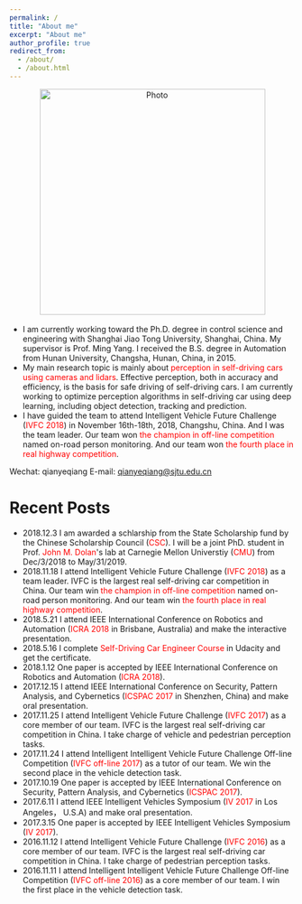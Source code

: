 ```yaml
---
permalink: /
title: "About me"
excerpt: "About me"
author_profile: true
redirect_from: 
  - /about/
  - /about.html
---
```


<p align="center">
  <img src="https://qianyeqiang.github.io/images/qianyeqiang.png?raw=true" alt="Photo" style="width: 400px;"/> 
</p>

* I am currently working toward the Ph.D. degree in control science and engineering with Shanghai Jiao Tong University, Shanghai, China. My supervisor is Prof. Ming Yang. I received the B.S. degree in Automation from Hunan University, Changsha, Hunan, China, in 2015. 
* My main research topic is mainly about <font color="red">perception in self-driving cars using cameras and lidars</font>. Effective perception, both in accuracy and efficiency, is the basis for safe driving of self-driving cars. I am currently working to optimize perception algorithms in self-driving car using deep learning, including object detection, tracking and prediction. 
* I have guided the team to attend Intelligent Vehicle Future Challenge (<font color="red">IVFC 2018</font>) in November 16th-18th, 2018, Changshu, China. And I was the team leader. Our team won <font color="red">the champion in off-line competition</font> named on-road person monitoring. And our team won <font color="red">the fourth place in real highway competition</font>.

Wechat: qianyeqiang  E-mail: qianyeqiang@sjtu.edu.cn

Recent Posts
======
* 2018.12.3 I am awarded a schlarship from the State Scholarship fund by the Chinese Scholarship Council (<font color="red">CSC</font>). I will be a joint PhD. student in Prof. <font color="red">John M. Dolan</font>'s lab at Carnegie Mellon Universtiy (<font color="red">CMU</font>) from Dec/3/2018 to May/31/2019.
* 2018.11.18 I attend Intelligent Vehicle Future Challenge (<font color="red">IVFC 2018</font>) as a team leader. IVFC is the largest real self-driving car competition in China. Our team win <font color="red">the champion in off-line competition</font> named on-road person monitoring. And our team win <font color="red">the fourth place in real highway competition</font>.
* 2018.5.21 I attend IEEE International Conference on Robotics and Automation (<font color="red">ICRA 2018</font> in Brisbane, Australia) and make the interactive presentation. 
* 2018.5.16 I complete <font color="red">Self-Driving Car Engineer Course</font> in Udacity and get the certificate.
* 2018.1.12 One paper is accepted by IEEE International Conference on Robotics and Automation (<font color="red">ICRA 2018</font>).
* 2017.12.15 I attend IEEE International Conference on Security, Pattern Analysis, and Cybernetics (<font color="red">ICSPAC 2017</font> in Shenzhen, China) and make oral presentation.
* 2017.11.25 I attend Intelligent Vehicle Future Challenge (<font color="red">IVFC 2017</font>) as a core member of our team. IVFC is the largest real self-driving car competition in China. I take charge of vehicle and pedestrian perception tasks.
* 2017.11.24 I attend Intelligent Intelligent Vehicle Future Challenge Off-line Competition (<font color="red">IVFC off-line 2017</font>) as a tutor of our team. We win the second place in the vehicle detection task.
* 2017.10.19 One paper is accepted by IEEE International Conference on Security, Pattern Analysis, and Cybernetics (<font color="red">ICSPAC 2017</font>).
* 2017.6.11 I attend IEEE Intelligent Vehicles Symposium (<font color="red">IV 2017</font> in Los Angeles， U.S.A) and make oral presentation.
* 2017.3.15 One paper is accepted by IEEE Intelligent Vehicles Symposium (<font color="red">IV 2017</font>).
* 2016.11.12 I attend Intelligent Vehicle Future Challenge (<font color="red">IVFC 2016</font>) as a core member of our team. IVFC is the largest real self-driving car competition in China. I take charge of pedestrian perception tasks.
* 2016.11.11 I attend Intelligent Intelligent Vehicle Future Challenge Off-line Competition (<font color="red">IVFC off-line 2016</font>) as a core member of our team. I win the first place in the vehicle detection task.
